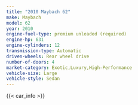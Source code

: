 ```yaml
---
title: "2010 Maybach 62"
make: Maybach
model: 62
year: 2010
engine-fuel-type: premium unleaded (required)
engine-hp: 631
engine-cylinders: 12
transmission-type: Automatic
driven-wheels: Rear wheel drive
number-of-doors: 4
market-category: Exotic,Luxury,High-Performance
vehicle-size: Large
vehicle-style: Sedan
---
```


{{< car_info >}}
